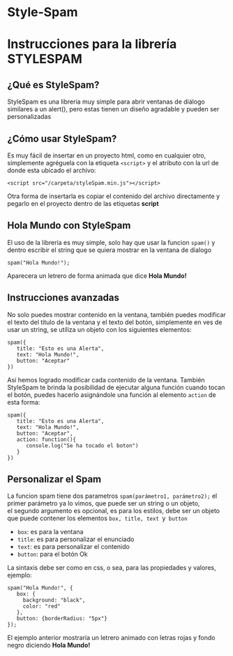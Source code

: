 # Style-Spam
# Instrucciones para la librería STYLESPAM

## ¿Qué es StyleSpam?
StyleSpam es una libreria muy simple para abrir ventanas de diálogo similares a un alert(), pero estas tienen un diseño agradable y pueden ser personalizadas

## ¿Cómo usar StyleSpam?
Es muy fácil de insertar en un proyecto html, como en cualquier otro, simplemente agréguela con la etiqueta ```<script>``` y el atributo con la url de donde esta ubicado el archivo:
```
<script src="/carpeta/styleSpam.min.js"></script>
```

Otra forma de insertarla es copiar el contenido del archivo directamente y pegarlo en el proyecto dentro de las etiquetas __script__

## Hola Mundo con StyleSpam

El uso de la librería es muy simple, solo hay que usar la funcion `spam()` y dentro escribir el string que se quiera mostrar en la ventana de dialogo
```
spam("Hola Mundo!");
```
Aparecera un letrero de forma animada que dice __Hola Mundo!__

## Instrucciones avanzadas
No solo puedes mostrar contenido en la ventana, también puedes modificar el texto del título de la ventana y el texto del botón, simplemente en ves de usar un string, se utiliza un objeto con los siguientes elementos:
```
spam({
   title: "Esto es una Alerta",
   text: "Hola Mundo!",
   button: "Aceptar"
})
```
Así hemos logrado modificar cada contenido de la ventana.
También StyleSpam te brinda la posibilidad de ejecutar alguna función cuando tocan el botón, puedes hacerlo asignándole una función al elemento `action` de esta forma:
```
spam({
   title: "Esto es una Alerta",
   text: "Hola Mundo!",
   button: "Aceptar",
   action: function(){
      console.log("Se ha tocado el boton")
   }
})
```
## Personalizar el Spam
La funcion spam tiene dos parametros 
`spam(parámetro1, parámetro2);`
el primer parámetro ya lo vimos, que puede ser un string o un objeto,<br> el segundo argumento es opcional, es para los estilos, debe ser un objeto que puede contener los elementos `box, title, text `y` button`

- `box`: es para la ventana
- `title`: es para personalizar el enunciado
- `text`: es para personalizar el contenido
- `button`: para el botón Ok

La sintaxis debe ser como en css, o sea, para las propiedades y valores, ejemplo:
```
spam("Hola Mundo!", {
   box: {
     background: "black", 
     color: "red"
   },
   button: {borderRadius: "5px"}
});
```

El ejemplo anterior mostraría un letrero animado con letras rojas y fondo negro diciendo __Hola Mundo!__
